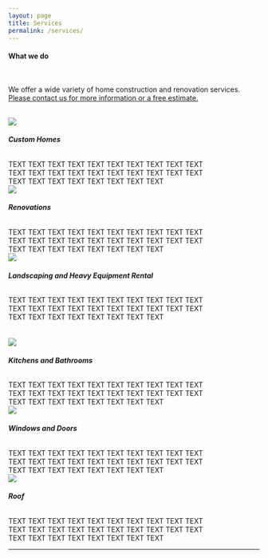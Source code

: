 ```yaml
---
layout: page
title: Services
permalink: /services/
---
```

<div class="container">
<h4> What we do</h4><br>
<p> We offer a wide variety of home construction and renovation services. <a class="black-text" href="{{ site.baseurl }}/contact/index.html">Please contact us for more information or a free estimate.</a></p><br>
<div class="row" style="margin: auto">
  <div class="col s12 m12 l4" style="max-width: 400px;"><img src="{{ site.baseurl }}/images//services.jpg" class="responsive-img">
  <h6 class="line" style="font-weight: bold;">Custom Homes</h6>
  TEXT TEXT TEXT TEXT TEXT TEXT TEXT TEXT TEXT TEXT TEXT TEXT TEXT TEXT TEXT TEXT TEXT TEXT TEXT TEXT TEXT TEXT TEXT TEXT TEXT TEXT TEXT TEXT </div>
  <div class="col s12 m12 l4" style="max-width: 400px;"><img src="{{ site.baseurl }}/images//services.jpg" class="responsive-img">
  <h6 class="line" style="font-weight: bold;">Renovations</h6>
  TEXT TEXT TEXT TEXT TEXT TEXT TEXT TEXT TEXT TEXT TEXT TEXT TEXT TEXT TEXT TEXT TEXT TEXT TEXT TEXT TEXT TEXT TEXT TEXT TEXT TEXT TEXT TEXT </div>
  <div class="col s12 m12 l4" style="max-width: 400px;"><img src="{{ site.baseurl }}/images//services.jpg" class="responsive-img">
  <h6 class="line" style="font-weight: bold;">Landscaping and Heavy Equipment Rental</h6>
  TEXT TEXT TEXT TEXT TEXT TEXT TEXT TEXT TEXT TEXT TEXT TEXT TEXT TEXT TEXT TEXT TEXT TEXT TEXT TEXT TEXT TEXT TEXT TEXT TEXT TEXT TEXT TEXT</div>
</div><BR><BR>
<div class="row" style="margin: auto">
  <div class="col s12 m12 l4" style="max-width: 400px;"><img src="{{ site.baseurl }}/images//services.jpg" class="responsive-img">
  <h6 class="line" style="font-weight: bold;">Kitchens and Bathrooms</h6>
  TEXT TEXT TEXT TEXT TEXT TEXT TEXT TEXT TEXT TEXT TEXT TEXT TEXT TEXT TEXT TEXT TEXT TEXT TEXT TEXT TEXT TEXT TEXT TEXT TEXT TEXT TEXT TEXT </div>
  <div class="col s12 m12 l4" style="max-width: 400px;"><img src="{{ site.baseurl }}/images//services.jpg" class="responsive-img">
  <h6 class="line" style="font-weight: bold;">Windows and Doors</h6>
  TEXT TEXT TEXT TEXT TEXT TEXT TEXT TEXT TEXT TEXT TEXT TEXT TEXT TEXT TEXT TEXT TEXT TEXT TEXT TEXT TEXT TEXT TEXT TEXT TEXT TEXT TEXT TEXT </div>
  <div class="col s12 m12 l4" style="max-width: 400px;"><img src="{{ site.baseurl }}/images//services.jpg" class="responsive-img">
  <h6 class="line" style="font-weight: bold;">Roof</h6>
  TEXT TEXT TEXT TEXT TEXT TEXT TEXT TEXT TEXT TEXT TEXT TEXT TEXT TEXT TEXT TEXT TEXT TEXT TEXT TEXT TEXT TEXT TEXT TEXT TEXT TEXT TEXT TEXT</div>
</div><hr class="style17">
